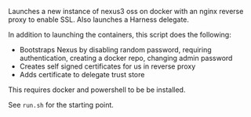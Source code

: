Launches a new instance of nexus3 oss on docker with an nginx reverse proxy to enable SSL.  Also launches a Harness delegate.

In addition to launching the containers, this script does the following:

* Bootstraps Nexus by disabling random password, requiring authentication, creating a docker repo, changing admin password
* Creates self signed certificates for us in reverse proxy
* Adds certificate to delegate trust store

This requires docker and powershell to be be installed.

See `run.sh` for the starting point.
